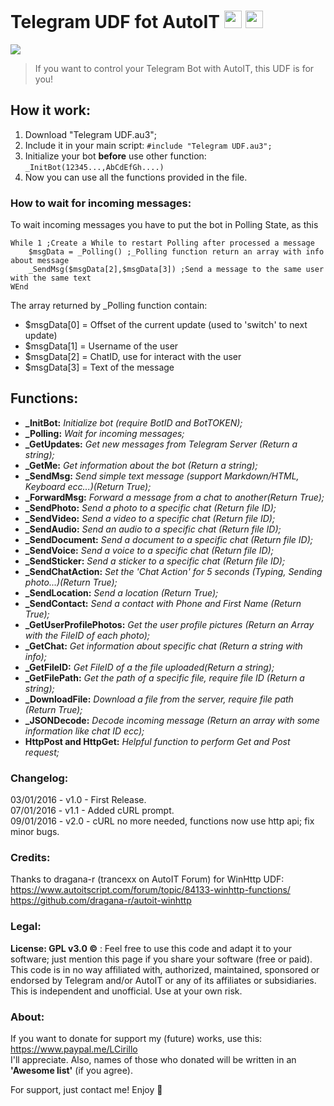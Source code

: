 # Telegram UDF fot AutoIT <img src="https://s30.postimg.org/h95ulyoap/telegram_icon.png" width="28"> <img src="https://s27.postimg.org/3oe3w5l4j/autoit_icon.png" width="28">

<img src="https://s27.postimg.org/8nstpg3v7/Def_Banner.png">

> If you want to control your Telegram Bot with AutoIT, this UDF is for you! 

## How it work:

1. Download "Telegram UDF.au3";
2. Include it in your main script: `#include "Telegram UDF.au3";`
3. Initialize your bot **before** use other function: `_InitBot(12345...,AbCdEfGh....)`
4. Now you can use all the functions provided in the file.

### How to wait for incoming messages:

To wait incoming messages you have to put the bot in Polling State, as this

```autoit
While 1 ;Create a While to restart Polling after processed a message
	$msgData = _Polling() ;_Polling function return an array with info about message
	_SendMsg($msgData[2],$msgData[3]) ;Send a message to the same user with the same text
WEnd
```

The array returned by _Polling function contain:
*	$msgData[0] = Offset of the current update (used to 'switch' to next update)
*	$msgData[1] = Username of the user
*	$msgData[2] = ChatID, use for interact with the user
*	$msgData[3] = Text of the message
	
## Functions:
* **_InitBot:** _Initialize bot (require BotID and BotTOKEN);_
* **_Polling:** _Wait for incoming messages;_
* **_GetUpdates:** _Get new messages from Telegram Server (Return a string);_
* **_GetMe:** _Get information about the bot (Return a string);_
* **_SendMsg:** _Send simple text message (support Markdown/HTML, Keyboard ecc...)(Return True);_
* **_ForwardMsg:** _Forward a message from a chat to another(Return True);_
* **_SendPhoto:** _Send a photo to a specific chat (Return file ID);_
* **_SendVideo:** _Send a video to a specific chat (Return file ID);_
* **_SendAudio:** _Send an audio to a specific chat (Return file ID);_
* **_SendDocument:** _Send a document to a specific chat (Return file ID);_
* **_SendVoice:** _Send a voice to a specific chat (Return file ID);_
* **_SendSticker:** _Send a sticker to a specific chat (Return file ID);_
* **_SendChatAction:** _Set the 'Chat Action' for 5 seconds (Typing, Sending photo...)(Return True);_
* **_SendLocation:** _Send a location (Return True);_
* **_SendContact:** _Send a contact with Phone and First Name (Return True);_
* **_GetUserProfilePhotos:** _Get the user profile pictures (Return an Array with the FileID of each photo);_
* **_GetChat:** _Get information about specific chat (Return a string with info);_
* **_GetFileID:** _Get FileID of a the file uploaded(Return a string);_
* **_GetFilePath:** _Get the path of a specific file, require file ID (Return a string);_
* **_DownloadFile:** _Download a file from the server, require file path (Return True);_
* **_JSONDecode:** _Decode incoming message (Return an array with some information like chat ID ecc);_
* **HttpPost and HttpGet:** _Helpful function to perform Get and Post request;_

### Changelog:
03/01/2016 - v1.0 - First Release.  
07/01/2016 - v1.1 - Added cURL prompt.  
09/01/2016 - v2.0 - cURL no more needed, functions now use http api; fix minor bugs.

### Credits:
Thanks to dragana-r (trancexx on AutoIT Forum) for WinHttp UDF:  
	https://www.autoitscript.com/forum/topic/84133-winhttp-functions/  
	https://github.com/dragana-r/autoit-winhttp

### Legal:
**License: GPL v3.0 ©** : Feel free to use this code and adapt it to your software; just mention this page if you share your software (free or paid).  
This code is in no way affiliated with, authorized, maintained, sponsored or endorsed by Telegram and/or AutoIT or any of its affiliates or subsidiaries. This is independent and unofficial. Use at your own risk.

### About:
If you want to donate for support my (future) works, use this: https://www.paypal.me/LCirillo  
I'll appreciate. Also, names of those who donated will be written in an **'Awesome list'** (if you agree).

For support, just contact me! Enjoy 🎉
